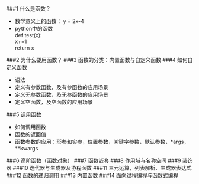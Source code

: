 ###1 什么是函数？
 - 数学意义上的函数： y = 2x-4
 - python中的函数<br>
 def test(x):<br>
 x+=1<br>
 return x
 
###2 为什么要用函数？
###3 函数的分类：内置函数与自定义函数
###4 如何自定义函数
  - 语法
  - 定义有参数函数，及有参函数的应用场景
  - 定义无参数函数，及无参函数的应用场景
  - 定义空函数，及空函数的应用场景

###5 调用函数
   -  如何调用函数
   - 函数的返回值
   - 函数参数的应用：形参和实参，位置参数，关键字参数，默认参数，*args，**kwargs

###6 高阶函数（函数对象）
###7 函数嵌套
###8 作用域与名称空间
###9 装饰器
###10 迭代器与生成器及协程函数
###11 三元运算，列表解析、生成器表达式
###12 函数的递归调用
###13 内置函数
###14 面向过程编程与函数式编程